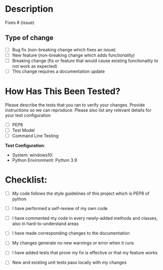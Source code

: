 # Description


Fixes # (issue)

## Type of change 

- [ ] Bug fix (non-breaking change which fixes an issue)
- [ ] New feature (non-breaking change which adds functionality)
- [ ] Breaking change (fix or feature that would cause existing functionality to not work as expected)
- [ ] This change requires a documentation update

# How Has This Been Tested?

Please describe the tests that you ran to verify your changes. Provide instructions so we can reproduce. Please also list any relevant details for your test configuration

- [ ] PEP8
- [ ] Test Model
- [ ] Command Line Testing

**Test Configuration**:
* System: windows10:
* Python Environment: Python 3.9

# Checklist:
- [ ] My code follows the style guidelines of this project which is PEP8 of python
- [ ] I have performed a self-review of my own code
- [ ] I have commented my code in every newly-added methods and classes, also in hard-to-understand areas
- [ ] I have made corresponding changes to the documentation
- [ ] My changes generate no new warnings or error when it runs
- [ ] I have added tests that prove my fix is effective or that my feature works
- [ ] New and existing unit tests pass locally with my changes




